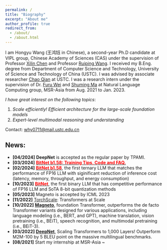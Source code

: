 ```yaml
---
permalink: /
title: "Biography"
excerpt: "About me"
author_profile: true
redirect_from: 
  - /about/
  - /about.html
---
```


I am Hongyu Wang (王鸿钰 in Chinese), a second-year Ph.D candidate at VIPL group, Chinese Academy of Sciences (CAS) under the supervision of Professor [Xilin Chen](http://vipl.ict.ac.cn/people/_xlchen/) and Professor [Ruiping Wang](http://vipl.ict.ac.cn/people/_rpwang/). I received my B.Eng. degree from Department of Computer Science and Technology, University of Science and Technology of China (USTC). I was advised by associate researcher [Chao Qian](http://www.lamda.nju.edu.cn/qianc/) at USTC. I was a research intern under the supervision of Dr. [Furu Wei](https://thegenerality.com/) and [Shuming Ma](https://shumingma.com/) at Natural Language Computing group, MSR-Asia from Aug. 2021 to Jan. 2023.

*I have great interest on the following topics*: 
1. *Scale efficiently! Efficient architecture for the large-scale foundation models*
2. *Expert-level multimodal reasoning and understanding*

Contact: why0711@mail.ustc.edu.cn

## News:
- **[04/2024]** <b>DeepNet</b> is accepted as the regular paper by TPAMI.
- **[03/2024]** [<span style="color:red;"><strong>BitNet b1.58: Training Tips, Code and FAQ. </strong></span>](https://github.com/microsoft/unilm/blob/master/bitnet/The-Era-of-1-bit-LLMs__Training_Tips_Code_FAQ.pdf)
- **[02/2024]** [<span style="color:red;"><strong>BitNet b1.58</strong></span>](https://arxiv.org/pdf/2402.17764.pdf), the first ternary LLM that matches the performance of FP16 LLM with siginificant reduction of inference cost (latency, memory, throughput, and energy consumption)
- **[10/2023]** [<span style="color:red;"><strong>BitNet</strong></span>](https://arxiv.org/pdf/2310.11453.pdf), the first binary LLM that has competitive performance of FP16 LLM and SoTA 8-bit quantization methods
- **[05/2023]** Magneto is accepted by ICML 2023
- **[11/2022]** [TorchScale](https://github.com/microsoft/torchscale): Transformers at Scale
- **[10/2022]** [**Magneto**](https://arxiv.org/pdf/2210.06423.pdf), foundation Transformer, outperforms the de facto Transformer variants designed for various applications, including language modeling (i.e., BERT, and GPT), machine translation, vision pretraining (i.e., BEiT), speech recognition, and multimodal pretraining (i.e., BEiT-3).
- **[03/2022]** [**DeepNet**](https://arxiv.org/pdf/2203.00555.pdf), Scaling Transformers to 1,000 Layers! Outperform M2M-100 by 5 BLEU point on the massive multilingual benchmarks.
- **[08/2021]** Start my internship at MSR-Asia ~

